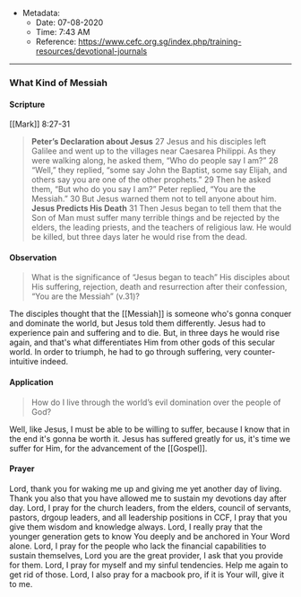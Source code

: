 - Metadata:
	- Date: 07-08-2020 
	- Time: 7:43 AM
	- Reference: https://www.cefc.org.sg/index.php/training-resources/devotional-journals

---

### What Kind of Messiah

#### Scripture

[[Mark]] 8:27-31

>**Peter’s Declaration about Jesus**
27 Jesus and his disciples left Galilee and went up to the villages near Caesarea Philippi. As they were walking along, he asked them, “Who do people say I am?”
28 “Well,” they replied, “some say John the Baptist, some say Elijah, and others say you are one of the other prophets.”
29 Then he asked them, “But who do you say I am?”
Peter replied, “You are the Messiah.”
30 But Jesus warned them not to tell anyone about him.
**Jesus Predicts His Death**
31 Then Jesus began to tell them that the Son of Man must suffer many terrible things and be rejected by the elders, the leading priests, and the teachers of religious law. He would be killed, but three days later he would rise from the dead.

#### Observation

>What is the significance of “Jesus began to teach” His disciples about
His suffering, rejection, death and resurrection after their confession,
“You are the Messiah” (v.31)?

The disciples thought that the [[Messiah]] is someone who's gonna conquer and dominate the world, but Jesus told them differently. Jesus had to experience pain and suffering and to die. But, in three days he would rise again, and that's what differentiates Him from other gods of this secular world. In order to triumph, he had to go through suffering, very counter-intuitive indeed.

#### Application

>How do I live through the world’s evil domination over the people of God?

Well, like Jesus, I must be able to be willing to suffer, because I know that in the end it's gonna be worth it. Jesus has suffered greatly for us, it's time we suffer for Him, for the advancement of the [[Gospel]].

#### Prayer

Lord, thank you for waking me up and giving me yet another day of living. Thank you also that you have allowed me to sustain my devotions day after day. Lord, I pray for the church leaders, from the elders, council of servants, pastors, drgoup leaders, and all leadership positions in CCF, I pray that you give them wisdom and knowledge always. Lord, I really pray that the younger generation gets to know You deeply and be anchored in Your Word alone. Lord, I pray for the people who lack the financial capabilities to sustain themselves, Lord you are the great provider, I ask that you provide for them. Lord, I pray for myself and my sinful tendencies. Help me again to get rid of those. Lord, I also pray for a macbook pro, if it is Your will, give it to me.